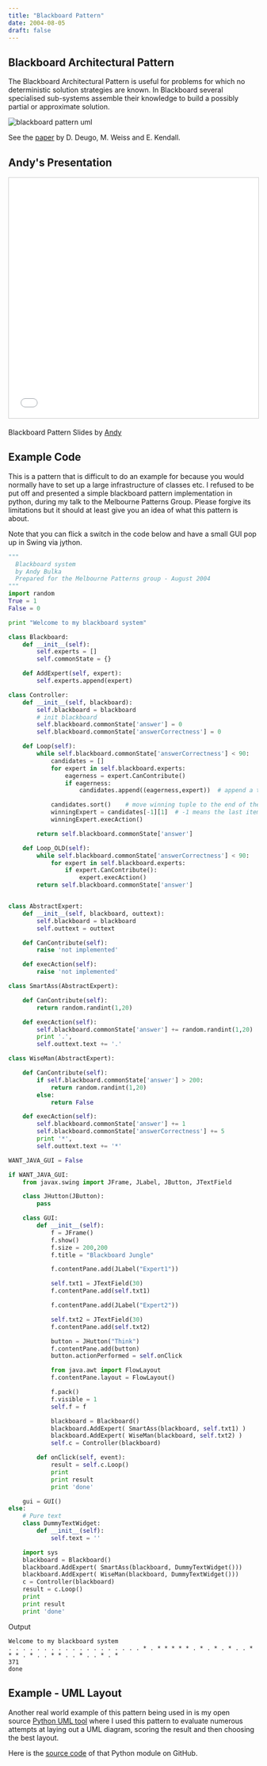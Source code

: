 ```yaml
---
title: "Blackboard Pattern"
date: 2004-08-05
draft: false
---
```


## Blackboard Architectural Pattern

The Blackboard Architectural Pattern is useful for problems for which no deterministic solution strategies are known. In Blackboard several specialised sub-systems assemble their knowledge to build a possibly partial or approximate solution.

![blackboard pattern uml](/blog/images/blackboard-Blafig2.gif)

See the [paper](https://web.archive.org/web/20100402123507/http://chat.carleton.ca:80/~narthorn/project/patterns/BlackboardPattern-display.html) by D. Deugo, M. Weiss and E. Kendall.

## Andy's Presentation 

<iframe style="border: 1px solid #CCC; border-width: 1px; margin-bottom: 5px; max-width: 100%;" src="//www.slideshare.net/slideshow/embed_code/key/zdTSlKGS97nz61" frameborder="0" marginwidth="0" marginheight="0" scrolling="no" width="595" height="485"> </iframe>

Blackboard Pattern Slides by [Andy](https://www.slideshare.net/tcab22)

## Example Code

This is a pattern that is difficult to do an example for because you would normally have to set up a large infrastructure of classes etc.  I refused to be put off and presented a simple blackboard pattern implementation in python, during my talk to the Melbourne Patterns Group.  Please forgive its limitations but it should at least give you an idea of what this pattern is about.

Note that you can flick a switch in the code below and have a small GUI pop up in Swing via jython.

```python
"""
  Blackboard system
  by Andy Bulka
  Prepared for the Melbourne Patterns group - August 2004
"""
import random
True = 1
False = 0

print "Welcome to my blackboard system"

class Blackboard:
    def __init__(self):
        self.experts = []
        self.commonState = {}

    def AddExpert(self, expert):
        self.experts.append(expert)

class Controller:
    def __init__(self, blackboard):
        self.blackboard = blackboard
        # init blackboard
        self.blackboard.commonState['answer'] = 0
        self.blackboard.commonState['answerCorrectness'] = 0

    def Loop(self):
        while self.blackboard.commonState['answerCorrectness'] < 90:
            candidates = []
            for expert in self.blackboard.experts:
                eagerness = expert.CanContribute()
                if eagerness:
                    candidates.append((eagerness,expert))  # append a tuple

            candidates.sort()    # move winning tuple to the end of the list
            winningExpert = candidates[-1][1]  # -1 means the last item in list.
            winningExpert.execAction()

        return self.blackboard.commonState['answer']

    def Loop_OLD(self):
        while self.blackboard.commonState['answerCorrectness'] < 90:
            for expert in self.blackboard.experts:
                if expert.CanContribute():
                    expert.execAction()
        return self.blackboard.commonState['answer']


class AbstractExpert:
    def __init__(self, blackboard, outtext):
        self.blackboard = blackboard
        self.outtext = outtext

    def CanContribute(self):
        raise 'not implemented'

    def execAction(self):
        raise 'not implemented'

class SmartAss(AbstractExpert):

    def CanContribute(self):
        return random.randint(1,20)

    def execAction(self):
        self.blackboard.commonState['answer'] += random.randint(1,20)
        print '.',
        self.outtext.text += '.'

class WiseMan(AbstractExpert):

    def CanContribute(self):
        if self.blackboard.commonState['answer'] > 200:
            return random.randint(1,20)
        else:
            return False

    def execAction(self):
        self.blackboard.commonState['answer'] += 1
        self.blackboard.commonState['answerCorrectness'] += 5
        print '*',
        self.outtext.text += '*'

WANT_JAVA_GUI = False

if WANT_JAVA_GUI:
    from javax.swing import JFrame, JLabel, JButton, JTextField

    class JHutton(JButton):
        pass

    class GUI:
        def __init__(self):
            f = JFrame()
            f.show()
            f.size = 200,200
            f.title = "Blackboard Jungle"

            f.contentPane.add(JLabel("Expert1"))

            self.txt1 = JTextField(30)
            f.contentPane.add(self.txt1)

            f.contentPane.add(JLabel("Expert2"))

            self.txt2 = JTextField(30)
            f.contentPane.add(self.txt2)

            button = JHutton("Think")
            f.contentPane.add(button)
            button.actionPerformed = self.onClick

            from java.awt import FlowLayout
            f.contentPane.layout = FlowLayout()

            f.pack()
            f.visible = 1
            self.f = f

            blackboard = Blackboard()
            blackboard.AddExpert( SmartAss(blackboard, self.txt1) )
            blackboard.AddExpert( WiseMan(blackboard, self.txt2) )
            self.c = Controller(blackboard)

        def onClick(self, event):
            result = self.c.Loop()
            print
            print result
            print 'done'

    gui = GUI()
else:
    # Pure text
    class DummyTextWidget:
        def __init__(self):
            self.text = ''

    import sys
    blackboard = Blackboard()
    blackboard.AddExpert( SmartAss(blackboard, DummyTextWidget()))
    blackboard.AddExpert( WiseMan(blackboard, DummyTextWidget()))
    c = Controller(blackboard)
    result = c.Loop()
    print
    print result
    print 'done'
```

Output

```
Welcome to my blackboard system
. . . . . . . . . . . . . . . . . . . * . * * * * * . * . * . * . . * * * . * . . * * . . * . . * . *
371
done
```

## Example - UML Layout

Another real world example of this pattern being used in is my 
open source [Python UML tool](http://www.pynsource.com "Pynsource - UML tool for Python") where I used this pattern to evaluate numerous attempts at laying out a UML diagram, scoring the result and then choosing the best layout.  

Here is the [source code](https://github.com/abulka/pynsource/blob/master/src/layout/blackboard.py) of that Python module on GitHub.
